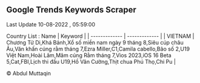 

## Google Trends Keywords Scraper 
 
Last Update 10-08-2022 , 05:59:00

Country List :
 Name  | Keyword |
| ------------- | ------------- |
| VIETNAM | Chương Tử Di,Khá Bảnh,Xổ số miền nam ngày 9 tháng 8,Siêu cúp châu Âu,Văn khấn cúng rằm tháng 7,Ezra Miller,C1,Camila cabello,Bão số 2,U19 Việt Nam,Hoài Lâm,Mâm cúng Rằm tháng 7,Vios 2023,iOS 16 Beta 5,Cat,FBI,Lịch thi đấu U19,Hồ Văn Cường,Thịt chua Phú Thọ,Chi Pu |



© Abdul Muttaqin 
